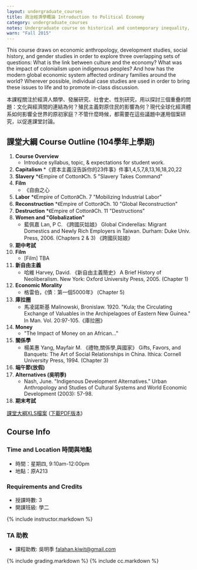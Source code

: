 ```yaml
---
layout: undergraduate_courses
title: 政治經濟學概論 Introduction to Political Economy
category: undergraduate_courses
notes: Undergraduate course on historical and contemporary inequality, focusing on the colonial encounter as well as issues pertaining to class, race, and gender.
warn: "Fall 2015"
---
```


This course draws on economic anthropology, development studies, social history, and gender studies in order to explore three overlapping sets of questions: What is the link between culture and the economy? What was the impact of colonialism upon indigenous peoples? And how has the modern global economic system affected ordinary families around the world? Wherever possible, individual case studies are used in order to bring these issues to life and to promote in-class discussion.

本課程關注於經濟人類學、發展研究、社會史、性別研究，用以探討三個重疊的問題：文化與經濟間的連結為何？殖民主義對原住民的影響為何？現代全球化經濟體系如何影響全世界的原初家庭？不管什麼時候，都需要在這些議題中運用個案研究，以促進課堂討論。

## 課堂大綱 Course Outline (104學年上學期)

1. **Course Overview**    
    * Introduce syllabus, topic, & expectations for student work.
2. **Capitalism**
    *《資本主義沒告訴你的23件事》件事1,4,5,7,8,13,16,18,20,22
3. **Slavery**
    *《Empire of Cotton》Ch. 5 "Slavery Takes Command"
4. **Film**
    * 《自由之心
5. **Labor**
    *《Empire of Cotton》Ch. 7 "Mobilizing Industrial Labor"
6. **Reconstruction**
    *《Empire of Cotton》Ch. 10 "Global Reconstruction"
7. **Destruction**
    *《Empire of Cotton》Ch. 11 "Destructions"
8. **Women and "Globalization"**
    * 藍佩嘉 Lan, P C. 《跨國灰姑娘》 Global Cinderellas: Migrant Domestics and Newly Rich Employers in Taiwan. Durham: Duke Univ. Press, 2006. (Chapters 2 & 3)    《跨國灰姑娘》
9. **期中考試**
10. **Film**
    * [Film] TBA
11. **新自由主義**
    * 哈維 Harvey, David. 《新自由主義簡史》 A Brief History of Neoliberalism. New York: Oxford University Press, 2005.
    (Chapter 1)
12. **Economic Morality**
    * 格雷伯，《債︰第一個5000年》 (Chapter 5)
13. **庫拉圈**
    * 馬凌諾斯基 Malinowski, Bronislaw. 1920. "Kula; the Circulating Exchange of Valuables in the Archipelagoes of Eastern New Guinea." In Man. Vol. 20:97-105.《庫拉圈》
14. **Money**
    * "The Impact of Money on an African…"
15. **關係學**
    * 楊美惠 Yang, Mayfair M. 《禮物,關係學,與國家》 Gifts, Favors, and Banquets: The Art of Social Relationships in China. Ithica: Cornell University Press, 1994. (Chapter 3)
16. **端午節(放假)**	
17. **Alternatives (吳明季)**
    * Nash, June. "Indigenous Development Alternatives." Urban Anthropology and Studies of Cultural Systems and World Economic Development (2003): 57-98.
18. **期末考試**


[課堂大綱XLS檔案](https://docs.google.com/spreadsheets/d/1dGlTQcOMS2agFvcLAViTPMQDf6zBNREX3aey5x7VMQ0/pubhtml?gid=0&single=true) ([下載PDF版本](https://docs.google.com/spreadsheets/d/1dGlTQcOMS2agFvcLAViTPMQDf6zBNREX3aey5x7VMQ0/pub?gid=0&single=true&output=pdf))


## Course Info

### Time and Location 時間與地點
* 時間：星期四, 9:10am-12:00pm
* 地點：原A213

### Requirements and Credits
* 授課時數: 3
* 開課班級: 學二

{% include instructor.markdown %}

### TA 助教
* 課程助教: 吳明季 falahan.kiwit@gmail.com

{% include grading.markdown %}
{% include cc.markdown %}